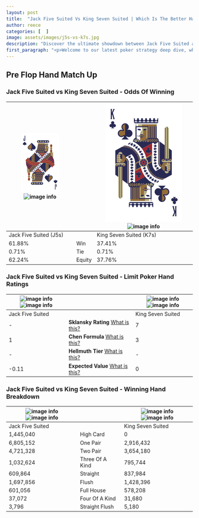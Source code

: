 ```yaml
---
layout: post
title:  "Jack Five Suited Vs King Seven Suited | Which Is The Better Hand In Poker? A Complete Guide"
author: reece
categories: [  ]
image: assets/images/j5s-vs-k7s.jpg
description: "Discover the ultimate showdown between Jack Five Suited and King Seven Suited in poker! Uncover the odds, strategies, and scenarios where one hand triumphs over the other. Get ready to up your poker game with this thrilling analysis."
first_paragraph: "<p>Welcome to our latest poker strategy deep dive, where we're pitting two distinct hands against each other in a high-stakes showdown: Jack Five Suited vs King Seven Suited.</p><p>In the dynamic world of poker, every decision counts, and knowing which hand holds the upper hand is key to your success at the table.</p><p>In this article, we'll dissect these two hands, explore the scenarios where one dominates the other, and equip you with the knowledge to make strategic choices that can tip the odds in your favor.</p><p>Get ready to unravel the intriguing dynamics of these poker hands and elevate your game to new heights.</p>"
---
```




[comment]: # (sp0)

## Pre Flop Hand Match Up

<div class="table hand-ratings" markdown="1"> 



### Jack Five Suited vs King Seven Suited - Odds Of Winning


    
| ![image info](assets/images/hand1/J.png) ![image info](assets/images/hand1/5s.png) |  | ![image info](assets/images/hand2/K.png) ![image info](assets/images/hand2/7s.png) |
| -------- | -------- | -------- |
| Jack Five Suited (J5s) |  | King Seven Suited (K7s) |
| 61.88% | Win | 37.41% |
| 0.71% | Tie | 0.71% |
| 62.24% | Equity | 37.76% |




[comment]: # (sp1)



### Jack Five Suited vs King Seven Suited - Limit Poker Hand Ratings


    
| ![image info](https://www.riverpairs.com/assets/images/hand1/J.png) ![image info](https://www.riverpairs.com/assets/images/hand1/5s.png) |  | ![image info](https://www.riverpairs.com/assets/images/hand2/K.png) ![image info](https://www.riverpairs.com/assets/images/hand2/7s.png) |
| -------- | -------- | -------- |
| Jack Five Suited |  | King Seven Suited |
| - | **Sklansky Rating** [What is this?](/sklansky-rating-explained) | 7 |
| 1 | **Chen Formula** [What is this?](/chen-formula-explained) | 3 |
| - | **Hellmuth Tier** [What is this?](/Hellmuth-tier-explained) | - |
| -0.11 | **Expected Value** [What is this?](/expected-value-explained) | 0 |




[comment]: # (sp2)



### Jack Five Suited vs King Seven Suited - Winning Hand Breakdown


    
| ![image info](https://www.riverpairs.com/assets/images/hand1/J.png) ![image info](https://www.riverpairs.com/assets/images/hand1/5s.png) |  | ![image info](https://www.riverpairs.com/assets/images/hand2/K.png) ![image info](https://www.riverpairs.com/assets/images/hand2/7s.png) |
| -------- | -------- | -------- |
| Jack Five Suited |  | King Seven Suited |
| 1,445,040 | High Card | 0 |
| 6,805,152 | One Pair | 2,916,432 |
| 4,721,328 | Two Pair | 3,654,180 |
| 1,032,624 | Three Of A Kind | 795,744 |
| 609,864 | Straight | 837,984 |
| 1,697,856 | Flush | 1,428,396 |
| 601,056 | Full House | 578,208 |
| 37,072 | Four Of A Kind | 31,680 |
| 3,796 | Straight Flush | 5,180 |




[comment]: # (sp3)



</div>

[comment]: # (sp4)



[comment]: # (sp5)

